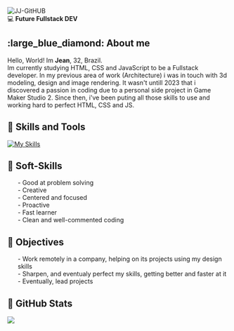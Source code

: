 <!--Title Image-->
![JJ-GitHUB](https://github.com/jeanjusten/jeanjusten/assets/156855412/b94a4701-5d61-476f-9642-8de6dd25d262)
<br>:computer: **Future Fullstack DEV** <!--Logo Footer-->
<br>

<!--About me-->
<h2>:large_blue_diamond: About me</h2>
Hello, World! Im <strong>Jean</strong>, 32, Brazil.<br>
Im currently studying HTML, CSS and JavaScript to be a Fullstack developer.
In my previous area of work (Architecture) i was in touch with 3d modeling,
design and image rendering. It wasn't untill 2023 that i discovered a passion in
coding due to a personal side project in Game Maker Studio 2. Since then, i've been puting
all those skills to use and working hard to perfect HTML, CSS and JS.
<br>

<!--Skills and Tools-->
**<h2>:large_blue_diamond: Skills and Tools</h2>**
[![My Skills](https://skillicons.dev/icons?i=html,css,js,git,github)](https://skillicons.dev)


<!--Soft-Skills-->
 **<h2>:large_blue_diamond: Soft-Skills</h2>**
<ul>
  <p>
    - Good at problem solving <br>
    - Creative <br>
    - Centered and focused<br>
    - Proactive <br>
    - Fast learner <br>
    - Clean and well-commented coding <br>
    </p>
</ul>

<!--Objectives-->
 **<h2>:large_blue_diamond: Objectives</h2>**
 <ul>
 <p> 
  - Work remotely in a company, helping on its projects using my design skills <br>
  - Sharpen, and eventualy perfect my skills, getting better and faster at it <br>
  - Eventually, lead projects
 </p>
 </ul>

<!--Stats-->
 **<h2>:large_blue_diamond: GitHub Stats</h2>**
 <img src="https://github-readme-stats.vercel.app/api/top-langs/?username=jeanjusten"/>
